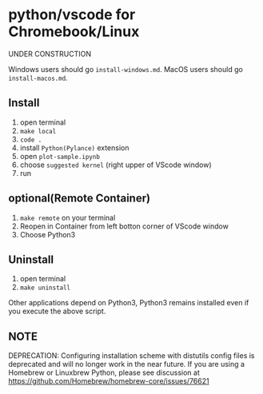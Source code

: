 # python/vscode for Chromebook/Linux

UNDER CONSTRUCTION

Windows users should go `install-windows.md`.
MacOS users should go `install-macos.md`.

## Install

1. open terminal
2. `make local`
3. `code .`
4. install `Python(Pylance)` extension
5. open `plot-sample.ipynb`
6. choose `suggested kernel` (right upper of VScode window)
7. run

## optional(Remote Container)

1. `make remote` on your terminal
2. Reopen in Container from left botton corner of VScode window
3. Choose Python3

## Uninstall

1. open terminal
2. `make uninstall`

Other applications depend on Python3, Python3 remains installed even if
you execute the above script.

## NOTE

DEPRECATION: Configuring installation scheme with distutils config files is deprecated and will no longer work in the near future. If you are using a Homebrew or Linuxbrew Python, please see discussion at https://github.com/Homebrew/homebrew-core/issues/76621
